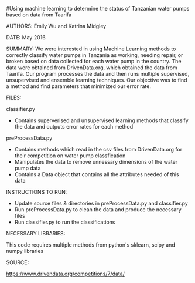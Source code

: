 #Using machine learning to determine the status of Tanzanian water pumps based on data from Taarifa

AUTHORS: Emily Wu and Katrina Midgley 

DATE: May 2016

SUMMARY:
We were interested in using Machine Learning methods to correctly classify
water pumps in Tanzania as working, needing repair, or broken based on data
collected for each water pump in the country. The data were obtained from 
DrivenData.org, which obtained the data from Taarifa. Our program
processes the data and then runs multiple supervised, unsupervised and ensemble
learning techniques. Our objective was to find a method and find parameters that 
minimized our error rate.

FILES:

classifier.py
- Contains superverised and unsupervised learning methods that classify the 
  data and outputs error rates for each method

preProcessData.py
- Contains methods which read in the csv files from DrivenData.org for their
  competition on water pump classfication
- Manipulates the data to remove unnessary dimensions of the water pump data
- Contains a Data object that contains all the attributes needed of this data

INSTRUCTIONS TO RUN:
- Update source files & directories in preProcessData.py and classifier.py
- Run preProcessData.py to clean the data and produce the necessary files
- Run classifier.py to run the classifications

NECESSARY LIBRARIES:

This code requires multiple methods from python's sklearn, scipy and numpy libraries

SOURCE:

https://www.drivendata.org/competitions/7/data/


